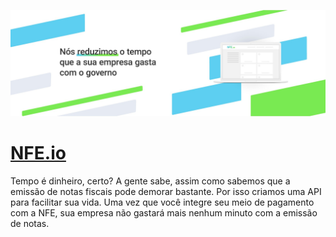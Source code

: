 [![Visit NFE.io](imagePreview.jpg)](https://nfe.io)

# [NFE.io](https://nfe.io)

Tempo é dinheiro, certo? A gente sabe, assim como sabemos que a emissão de notas fiscais pode demorar bastante. Por isso criamos uma API para facilitar sua vida. Uma vez que você integre seu meio de pagamento com a NFE, sua empresa não gastará mais nenhum minuto com a emissão de notas.

